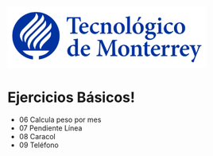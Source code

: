 ![Tec de Monterrey](images/logotecmty.png)
# Ejercicios Básicos!


- 06 Calcula peso por mes
- 07 Pendiente Línea
- 08 Caracol
- 09 Teléfono
